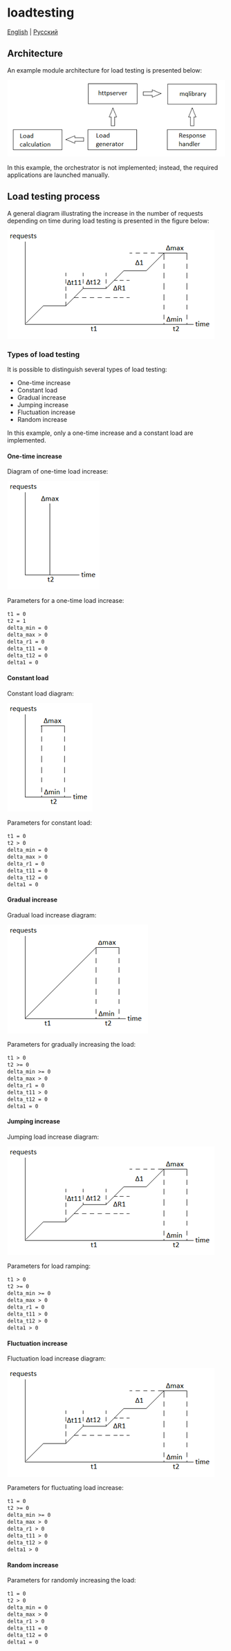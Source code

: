 # loadtesting

[English](README.md) | [Русский](README.ru.md)

## Architecture

An example module architecture for load testing is presented below:

![loadtesting-architecture](../docs/img/loadtesting-architecture.png)

In this example, the orchestrator is not implemented; instead, the required applications are launched manually.

## Load testing process

A general diagram illustrating the increase in the number of requests depending on time during load testing is presented in the figure below:

![loadtesting-increasing-time-diagram](../docs/img/loadtesting-increasing-time-diagram.png)

### Types of load testing

It is possible to distinguish several types of load testing:
- One-time increase
- Constant load
- Gradual increase
- Jumping increase
- Fluctuation increase
- Random increase

In this example, only a one-time increase and a constant load are implemented.

#### One-time increase

Diagram of one-time load increase:

![loadtesting-time-diagram-onetime](../docs/img/loadtesting-time-diagram-onetime.png)

Parameters for a one-time load increase:

```
t1 = 0
t2 = 1
delta_min = 0
delta_max > 0
delta_r1 = 0
delta_t11 = 0
delta_t12 = 0
delta1 = 0
```

#### Constant load

Constant load diagram:

![loadtesting-time-diagram-constant](../docs/img/loadtesting-time-diagram-constant.png)

Parameters for constant load:

```
t1 = 0
t2 > 0
delta_min = 0
delta_max > 0
delta_r1 = 0
delta_t11 = 0
delta_t12 = 0
delta1 = 0
```

#### Gradual increase

Gradual load increase diagram:

![loadtesting-time-diagram-gradual](../docs/img/loadtesting-time-diagram-gradual.png)

Parameters for gradually increasing the load:

```
t1 > 0
t2 >= 0
delta_min >= 0
delta_max > 0
delta_r1 = 0
delta_t11 > 0
delta_t12 = 0
delta1 = 0
```
#### Jumping increase

Jumping load increase diagram:

![loadtesting-increasing-time-diagram](../docs/img/loadtesting-increasing-time-diagram.png)

Parameters for load ramping:

```
t1 > 0
t2 >= 0
delta_min >= 0
delta_max > 0
delta_r1 = 0
delta_t11 > 0
delta_t12 > 0
delta1 > 0
```

#### Fluctuation increase

Fluctuation load increase diagram:

![loadtesting-increasing-time-diagram](../docs/img/loadtesting-increasing-time-diagram.png)

Parameters for fluctuating load increase:

```
t1 = 0
t2 >= 0
delta_min >= 0
delta_max > 0
delta_r1 > 0
delta_t11 > 0
delta_t12 > 0
delta1 > 0
```

#### Random increase

Parameters for randomly increasing the load:

```
t1 = 0
t2 > 0
delta_min = 0
delta_max > 0
delta_r1 > 0
delta_t11 = 0
delta_t12 = 0
delta1 = 0
```
